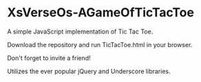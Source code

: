 XsVerseOs-AGameOfTicTacToe
==========================

A simple JavaScript implementation of Tic Tac Toe.

Download the repository and run TicTacToe.html in your browser.

Don't forget to invite a friend!

Utilizes the ever popular jQuery and Underscore libraries.
